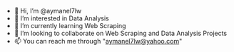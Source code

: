- 👋 Hi, I’m @aymanel7lw
- 👀 I’m interested in Data Analysis
- 🌱 I’m currently learning Web Scraping
- 💞️ I’m looking to collaborate on Web Scraping and Data Analysis Projects
- 📫 You can reach me through "aymanel7lw@yahoo.com"

<!---
aymanel7lw/aymanel7lw is a ✨ special ✨ repository because its `README.md` (this file) appears on your GitHub profile.
You can click the Preview link to take a look at your changes.
--->
